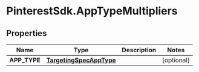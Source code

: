 # PinterestSdk.AppTypeMultipliers

## Properties

Name | Type | Description | Notes
------------ | ------------- | ------------- | -------------
**APP_TYPE** | [**TargetingSpecAppType**](TargetingSpecAppType.md) |  | [optional] 


